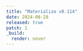 ```yaml
---
title: "Materialize v0.114"
date: 2024-08-28
released: true
patch: 1
_build:
  render: never
---
```

